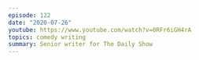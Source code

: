 ```yaml
---
episode: 122
date: "2020-07-26"
youtube: https://www.youtube.com/watch?v=0RFr6iGH4rA
topics: comedy writing
summary: Senior writer for The Daily Show
---
```

